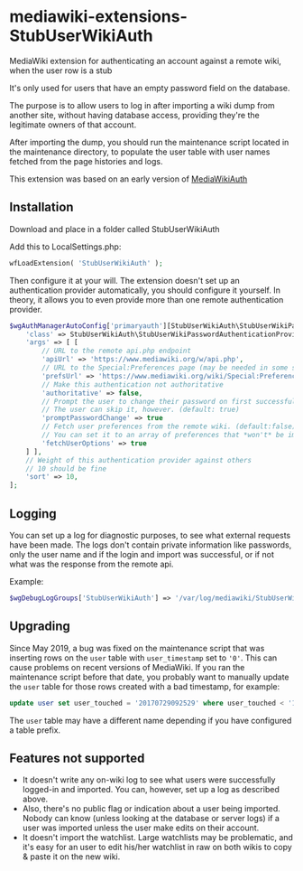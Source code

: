 # mediawiki-extensions-StubUserWikiAuth
MediaWiki extension for authenticating an account against a remote wiki, when
the user row is a stub

It's only used for users that have an empty password field on the database.

The purpose is to allow users to log in after importing a wiki dump from
another site, without having database access, providing they're the legitimate
owners of that account.

After importing the dump, you should run the maintenance script located in the
maintenance directory, to populate the user table with user names fetched from
the page histories and logs.

This extension was based on an early version of [MediaWikiAuth](https://www.mediawiki.org/wiki/Extension:MediaWikiAuth)

## Installation

Download and place in a folder called StubUserWikiAuth

Add this to LocalSettings.php:

```php
wfLoadExtension( 'StubUserWikiAuth' );
```

Then configure it at your will. The extension doesn't set up an authentication
provider automatically, you should configure it yourself. In theory, it allows
you to even provide more than one remote authentication provider.

```php
$wgAuthManagerAutoConfig['primaryauth'][StubUserWikiAuth\StubUserWikiPasswordAuthenticationProvider::class] = [
	'class' => StubUserWikiAuth\StubUserWikiPasswordAuthenticationProvider::class,
	'args' => [ [
		// URL to the remote api.php endpoint
		'apiUrl' => 'https://www.mediawiki.org/w/api.php',
		// URL to the Special:Preferences page (may be needed in some setups)
		'prefsUrl' => 'https://www.mediawiki.org/wiki/Special:Preferences',
		// Make this authentication not authoritative
		'authoritative' => false,
		// Prompt the user to change their password on first successful login
		// The user can skip it, however. (default: true)
		'promptPasswordChange' => true
		// Fetch user preferences from the remote wiki. (default:false)
		// You can set it to an array of preferences that *won't* be imported
		'fetchUserOptions' => true
	] ],
	// Weight of this authentication provider against others
	// 10 should be fine
	'sort' => 10,
];
```

## Logging

You can set up a log for diagnostic purposes, to see what external requests
have been made. The logs don't contain private information like passwords,
only the user name and if the login and import was successful, or if not what
was the response from the remote api.

Example:

```php
$wgDebugLogGroups['StubUserWikiAuth'] => '/var/log/mediawiki/StubUserWikiAuth_' . date('Ymd') . '.log';
```

## Upgrading

Since May 2019, a bug was fixed on the maintenance script that was inserting
rows on the `user` table with `user_timestamp` set to `'0'`. This can cause
problems on recent versions of MediaWiki. If you ran the maintenance script
before that date, you probably want to manually update the `user` table for
those rows created with a bad timestamp, for example:

```sql
update user set user_touched = '20170729092529' where user_touched < '1';
```

The `user` table may have a different name depending if you have configured a
table prefix.

## Features not supported

 - It doesn't write any on-wiki log to see what users were successfully
   logged-in and imported. You can, however, set up a log as described above.
 - Also, there's no public flag or indication about a user being imported.
   Nobody can know (unless looking at the database or server logs) if a user
   was imported unless the user make edits on their account.
 - It doesn't import the watchlist. Large watchlists may be problematic, and
   it's easy for an user to edit his/her watchlist in raw on both wikis to
   copy & paste it on the new wiki.
 
